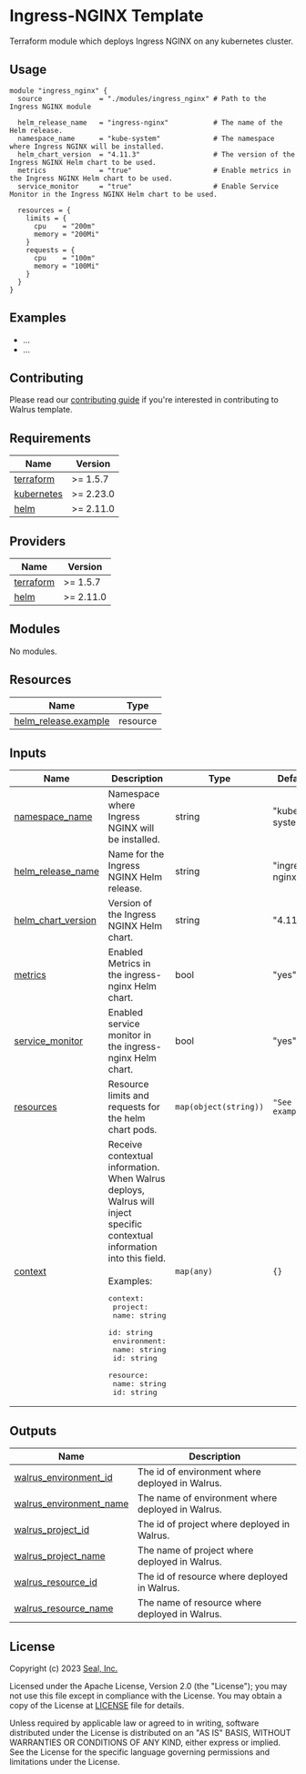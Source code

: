 # Ingress-NGINX Template

Terraform module which deploys Ingress NGINX on any kubernetes cluster.

## Usage

```hcl
module "ingress_nginx" {
  source              = "./modules/ingress_nginx" # Path to the Ingress NGINX module

  helm_release_name   = "ingress-nginx"           # The name of the Helm release.
  namespace_name      = "kube-system"             # The namespace where Ingress NGINX will be installed.
  helm_chart_version  = "4.11.3"                  # The version of the Ingress NGINX Helm chart to be used.
  metrics             = "true"                    # Enable metrics in the Ingress NGINX Helm chart to be used.
  service_monitor     = "true"                    # Enable Service Monitor in the Ingress NGINX Helm chart to be used.

  resources = {
    limits = {
      cpu    = "200m"
      memory = "200Mi"
    }
    requests = {
      cpu    = "100m"
      memory = "100Mi"
    }
  }
}
```

## Examples

- ...
- ...

## Contributing

Please read our [contributing guide](./docs/CONTRIBUTING.md) if you're interested in contributing to Walrus template.

<!-- BEGIN_TF_DOCS -->
## Requirements

| Name | Version |
|------|---------|
| <a name="requirement_terraform"></a> [terraform](#requirement\_terraform) | >= 1.5.7 |
| <a name="requirement_kubernetes"></a> [kubernetes](#requirement\_kubernetes) | >= 2.23.0 |
| <a name="requirement_helm"></a> [helm](#requirement\_helm) | >= 2.11.0 |

## Providers

| Name | Version |
|------|---------|
| <a name="provider_terraform"></a> [terraform](#provider\_terraform) | >= 1.5.7 |
| <a name="provider_helm"></a> [helm](#provider\_helm) | >= 2.11.0 |

## Modules

No modules.

## Resources

| Name | Type |
|------|------|
| [helm_release.example](https://registry.terraform.io/providers/hashicorp/helm/latest/docs/resources/release) | resource |

## Inputs

| Name | Description | Type | Default | Required |
|------|-------------|------|---------|:--------:|
| <a name="input_namespace_name"></a> [namespace_name](#input_namespace_name) | Namespace where Ingress NGINX will be installed. | string | "kube-system" | no |
| <a name="input_helm_release_name"></a> [helm_release_name](#input_helm_release_name) | Name for the Ingress NGINX Helm release. | string | "ingress-nginx" | no |
| <a name="input_helm_chart_version"></a> [helm_chart_version](#input_helm_chart_version) | Version of the Ingress NGINX Helm chart. | string | "4.11.3" | no |
| <a name="input_metrics"></a> [metrics](#input_metrics) | Enabled Metrics in the ingress-nginx Helm chart. | bool | "yes" | no |
| <a name="input_service_monitor"></a> [service_monitor](#input_service_monitor) | Enabled service monitor in the ingress-nginx Helm chart. | bool | "yes" | no |
| <a name="input_resources"></a> [resources](#input_resources) | Resource limits and requests for the helm chart pods. | `map(object(string))` | `"See example"` | no |
| <a name="input_context"></a> [context](#input\_context) | Receive contextual information. When Walrus deploys, Walrus will inject specific contextual information into this field.<br><br>Examples:<pre>context:<br>  project:<br>    name: string<br>    id: string<br>  environment:<br>    name: string<br>    id: string<br>  resource:<br>    name: string<br>    id: string</pre> | `map(any)` | `{}` | no |

## Outputs

| Name | Description |
|------|-------------|
| <a name="output_walrus_environment_id"></a> [walrus\_environment\_id](#output\_walrus\_environment\_id) | The id of environment where deployed in Walrus. |
| <a name="output_walrus_environment_name"></a> [walrus\_environment\_name](#output\_walrus\_environment\_name) | The name of environment where deployed in Walrus. |
| <a name="output_walrus_project_id"></a> [walrus\_project\_id](#output\_walrus\_project\_id) | The id of project where deployed in Walrus. |
| <a name="output_walrus_project_name"></a> [walrus\_project\_name](#output\_walrus\_project\_name) | The name of project where deployed in Walrus. |
| <a name="output_walrus_resource_id"></a> [walrus\_resource\_id](#output\_walrus\_resource\_id) | The id of resource where deployed in Walrus. |
| <a name="output_walrus_resource_name"></a> [walrus\_resource\_name](#output\_walrus\_resource\_name) | The name of resource where deployed in Walrus. |
<!-- END_TF_DOCS -->

## License

Copyright (c) 2023 [Seal, Inc.](https://seal.io)

Licensed under the Apache License, Version 2.0 (the "License");
you may not use this file except in compliance with the License.
You may obtain a copy of the License at [LICENSE](./LICENSE) file for details.

Unless required by applicable law or agreed to in writing, software
distributed under the License is distributed on an "AS IS" BASIS,
WITHOUT WARRANTIES OR CONDITIONS OF ANY KIND, either express or implied.
See the License for the specific language governing permissions and
limitations under the License.
